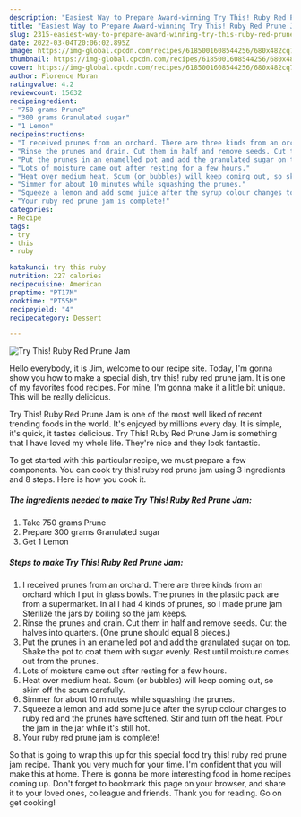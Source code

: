 ```yaml
---
description: "Easiest Way to Prepare Award-winning Try This! Ruby Red Prune Jam"
title: "Easiest Way to Prepare Award-winning Try This! Ruby Red Prune Jam"
slug: 2315-easiest-way-to-prepare-award-winning-try-this-ruby-red-prune-jam
date: 2022-03-04T20:06:02.895Z
image: https://img-global.cpcdn.com/recipes/6185001608544256/680x482cq70/try-this-ruby-red-prune-jam-recipe-main-photo.jpg
thumbnail: https://img-global.cpcdn.com/recipes/6185001608544256/680x482cq70/try-this-ruby-red-prune-jam-recipe-main-photo.jpg
cover: https://img-global.cpcdn.com/recipes/6185001608544256/680x482cq70/try-this-ruby-red-prune-jam-recipe-main-photo.jpg
author: Florence Moran
ratingvalue: 4.2
reviewcount: 15632
recipeingredient:
- "750 grams Prune"
- "300 grams Granulated sugar"
- "1 Lemon"
recipeinstructions:
- "I received prunes from an orchard. There are three kinds from an orchard which I put in glass bowls. The prunes in the plastic pack are from a supermarket. In al I had 4 kinds of prunes, so I made prune jam Sterilize the jars by boiling so the jam keeps."
- "Rinse the prunes and drain. Cut them in half and remove seeds. Cut the halves into quarters. (One prune should equal 8 pieces.)"
- "Put the prunes in an enamelled pot and add the granulated sugar on top. Shake the pot to coat them with sugar evenly. Rest until moisture comes out from the prunes."
- "Lots of moisture came out after resting for a few hours."
- "Heat over medium heat. Scum (or bubbles) will keep coming out, so skim off the scum carefully."
- "Simmer for about 10 minutes while squashing the prunes."
- "Squeeze a lemon and add some juice after the syrup colour changes to ruby red and the prunes have softened. Stir and turn off the heat. Pour the jam in the jar while it's still hot."
- "Your ruby red prune jam is complete!"
categories:
- Recipe
tags:
- try
- this
- ruby

katakunci: try this ruby 
nutrition: 227 calories
recipecuisine: American
preptime: "PT17M"
cooktime: "PT55M"
recipeyield: "4"
recipecategory: Dessert

---
```



![Try This! Ruby Red Prune Jam](https://img-global.cpcdn.com/recipes/6185001608544256/680x482cq70/try-this-ruby-red-prune-jam-recipe-main-photo.jpg)

Hello everybody, it is Jim, welcome to our recipe site. Today, I'm gonna show you how to make a special dish, try this! ruby red prune jam. It is one of my favorites food recipes. For mine, I'm gonna make it a little bit unique. This will be really delicious.



Try This! Ruby Red Prune Jam is one of the most well liked of recent trending foods in the world. It's enjoyed by millions every day. It is simple, it's quick, it tastes delicious. Try This! Ruby Red Prune Jam is something that I have loved my whole life. They're nice and they look fantastic.


To get started with this particular recipe, we must prepare a few components. You can cook try this! ruby red prune jam using 3 ingredients and 8 steps. Here is how you cook it.

<!--inarticleads1-->

##### The ingredients needed to make Try This! Ruby Red Prune Jam:

1. Take 750 grams Prune
1. Prepare 300 grams Granulated sugar
1. Get 1 Lemon




<!--inarticleads2-->

##### Steps to make Try This! Ruby Red Prune Jam:

1. I received prunes from an orchard. There are three kinds from an orchard which I put in glass bowls. The prunes in the plastic pack are from a supermarket. In al I had 4 kinds of prunes, so I made prune jam Sterilize the jars by boiling so the jam keeps.
1. Rinse the prunes and drain. Cut them in half and remove seeds. Cut the halves into quarters. (One prune should equal 8 pieces.)
1. Put the prunes in an enamelled pot and add the granulated sugar on top. Shake the pot to coat them with sugar evenly. Rest until moisture comes out from the prunes.
1. Lots of moisture came out after resting for a few hours.
1. Heat over medium heat. Scum (or bubbles) will keep coming out, so skim off the scum carefully.
1. Simmer for about 10 minutes while squashing the prunes.
1. Squeeze a lemon and add some juice after the syrup colour changes to ruby red and the prunes have softened. Stir and turn off the heat. Pour the jam in the jar while it's still hot.
1. Your ruby red prune jam is complete!




So that is going to wrap this up for this special food try this! ruby red prune jam recipe. Thank you very much for your time. I'm confident that you will make this at home. There is gonna be more interesting food in home recipes coming up. Don't forget to bookmark this page on your browser, and share it to your loved ones, colleague and friends. Thank you for reading. Go on get cooking!
